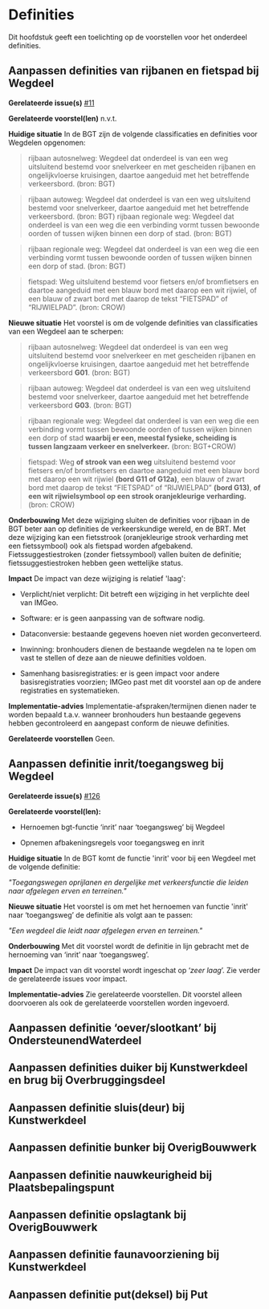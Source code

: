 Definities
==========

Dit hoofdstuk geeft een toelichting op de voorstellen voor het onderdeel
definities.

Aanpassen definities van rijbanen en fietspad bij Wegdeel
---------------------------------------------------------

**Gerelateerde issue(s)**
[\#11](https://github.com/Geonovum/IMGeo2018/issues/11)  

**Gerelateerde voorstel(len)** n.v.t.

**Huidige situatie** In de BGT zijn de volgende classificaties en definities
voor Wegdelen opgenomen:

>   rijbaan autosnelweg: Wegdeel dat onderdeel is van een weg uitsluitend
>   bestemd voor snelverkeer en met gescheiden rijbanen en ongelijkvloerse
>   kruisingen, daartoe aangeduid met het betreffende verkeersbord. (bron: BGT)

>   rijbaan autoweg: Wegdeel dat onderdeel is van een weg uitsluitend bestemd
>   voor snelverkeer, daartoe aangeduid met het betreffende verkeersbord. (bron:
>   BGT) rijbaan regionale weg: Wegdeel dat onderdeel is van een weg die een
>   verbinding vormt tussen bewoonde oorden of tussen wijken binnen een dorp of
>   stad. (bron: BGT)

>   rijbaan regionale weg: Wegdeel dat onderdeel is van een weg die een
>   verbinding vormt tussen bewoonde oorden of tussen wijken binnen een dorp of
>   stad. (bron: BGT)

>   fietspad: Weg uitsluitend bestemd voor fietsers en/of bromfietsers en
>   daartoe aangeduid met een blauw bord met daarop een wit rijwiel, of een
>   blauw of zwart bord met daarop de tekst “FIETSPAD” of “RIJWIELPAD”. (bron:
>   CROW)

**Nieuwe situatie** Het voorstel is om de volgende definities van classificaties
van een Wegdeel aan te scherpen:

>   rijbaan autosnelweg: Wegdeel dat onderdeel is van een weg uitsluitend
>   bestemd voor snelverkeer en met gescheiden rijbanen en ongelijkvloerse
>   kruisingen, daartoe aangeduid met het betreffende verkeersbord **G01**.
>   (bron: BGT)

>   rijbaan autoweg: Wegdeel dat onderdeel is van een weg uitsluitend bestemd
>   voor snelverkeer, daartoe aangeduid met het betreffende verkeersbord
>   **G03**. (bron: BGT)

>   rijbaan regionale weg: Wegdeel dat onderdeel is van een weg die een
>   verbinding vormt tussen bewoonde oorden of tussen wijken binnen een dorp of
>   stad **waarbij er een, meestal fysieke, scheiding is tussen langzaam verkeer
>   en snelverkeer.** (bron: BGT+CROW)

>   fietspad: Weg **of strook van een weg** uitsluitend bestemd voor fietsers
>   en/of bromfietsers en daartoe aangeduid met een blauw bord met daarop een
>   wit rijwiel **(bord G11 of G12a)**, een blauw of zwart bord met daarop de
>   tekst “FIETSPAD” of “RIJWIELPAD” **(bord G13)**, **of een wit rijwielsymbool
>   op een strook oranjekleurige verharding.** (bron: CROW)

**Onderbouwing** Met deze wijziging sluiten de definities voor rijbaan in de BGT
beter aan op definities de verkeerskundige wereld, en de BRT. Met deze wijziging
kan een fietsstrook (oranjekleurige strook verharding met een fietssymbool) ook
als fietspad worden afgebakend. Fietssuggestiestroken (zonder fietssymbool)
vallen buiten de definitie; fietssuggestiestroken hebben geen wettelijke status.

**Impact** De impact van deze wijziging is relatief 'laag':

-   Verplicht/niet verplicht: Dit betreft een wijziging in het verplichte deel
    van IMGeo.

-   Software: er is geen aanpassing van de software nodig.

-   Dataconversie: bestaande gegevens hoeven niet worden geconverteerd.

-   Inwinning: bronhouders dienen de bestaande wegdelen na te lopen om vast te
    stellen of deze aan de nieuwe definities voldoen.

-   Samenhang basisregistraties: er is geen impact voor andere basisregistraties
    voorzien; IMGeo past met dit voorstel aan op de andere registraties en
    systematieken.

**Implementatie-advies** Implementatie-afspraken/termijnen dienen nader te
worden bepaald t.a.v. wanneer bronhouders hun bestaande gegevens hebben
gecontroleerd en aangepast conform de nieuwe definities.

**Gerelateerde voorstellen** Geen.

Aanpassen definitie inrit/toegangsweg bij Wegdeel
-------------------------------------------------

**Gerelateerde issue(s)**
[\#126](https://github.com/Geonovum/IMGeo2018/issues/126)

**Gerelateerde voorstel(len):**

-   Hernoemen bgt-functie ‘inrit’ naar ‘toegangsweg’ bij Wegdeel

-   Opnemen afbakeningsregels voor toegangsweg en inrit

**Huidige situatie** In de BGT komt de functie 'inrit' voor bij een Wegdeel met
de volgende definitie:

*"Toegangswegen oprijlanen en dergelijke met verkeersfunctie die leiden naar
afgelegen erven en terreinen."*

**Nieuwe situatie** Het voorstel is om met het hernoemen van functie 'inrit'
naar ‘toegangsweg’ de definitie als volgt aan te passen:

*"Een wegdeel die leidt naar afgelegen erven en terreinen."*

**Onderbouwing** Met dit voorstel wordt de definitie in lijn gebracht met de
hernoeming van ‘inrit’ naar ‘toegangsweg’.

**Impact** De impact van dit voorstel wordt ingeschat op ‘*zeer laag*’. Zie
verder de gerelateerde issues voor impact.

**Implementatie-advies** Zie gerelateerde voorstellen. Dit voorstel alleen
doorvoeren als ook de gerelateerde voorstellen worden ingevoerd.

Aanpassen definitie ‘oever/slootkant’ bij OndersteunendWaterdeel
----------------------------------------------------------------

Aanpassen definities duiker bij Kunstwerkdeel en brug bij Overbruggingsdeel
---------------------------------------------------------------------------

Aanpassen definitie sluis(deur) bij Kunstwerkdeel
-------------------------------------------------

Aanpassen definitie bunker bij OverigBouwwerk
---------------------------------------------

Aanpassen definitie nauwkeurigheid bij Plaatsbepalingspunt
----------------------------------------------------------

Aanpassen definitie opslagtank bij OverigBouwwerk
-------------------------------------------------

Aanpassen definitie faunavoorziening bij Kunstwerkdeel
------------------------------------------------------

Aanpassen definitie put(deksel) bij Put
---------------------------------------
